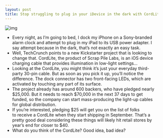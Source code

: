 ```yaml
---
layout: post
title: Stop struggling to plug in your iDevice in the dark with CordLite
---
```

![img](http://media.idownloadblog.com/wp-content/uploads/2012/05/cordlite-ss.jpg)
* Every night, as I’m going to bed, I dock my iPhone on a Sony-branded alarm clock and attempt to plug in my iPad to its USB power adapter. I say attempt because in the dark, that’s not exactly an easy task.
* Well, TechCrunch points to a new Kickstarter project that is looking to change that. CordLite, the product of Scrap Pile Labs, is an iOS device charging cable that provides illumination in low-light settings…
* Looking at the CordLite, you might think it’s just your everyday third-party 30-pin cable. But as soon as you pick it up, you’ll notice the difference. The dock connector has two front-facing LEDs, which are activated by touching any part of its surface.
* The project already has around 600 backers, who have pledged nearly $25,000. But it needs to reach $70,000 in the next 37 days to get funded, so the company can start mass-producing the light-up cables for global distribution.
* If you’re interested, pledging $25 will get you on the list of folks to receive a CordLite when they start shipping in September. That’s a pretty good deal considering these things will likely hit retail stores by year’s end for closer to $40.
* What do you think of the CordLite? Good idea, bad idea?

